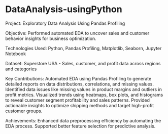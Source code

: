 # DataAnalysis-usingPython
Project: Exploratory Data Analysis Using Pandas Profiling

Objective: Performed automated EDA to uncover sales and customer behavior insights for business optimization.

Technologies Used: Python, Pandas Profiling, Matplotlib, Seaborn, Jupyter Notebook

Dataset: Superstore USA - Sales, customer, and profit data across regions and categories

Key Contributions:
Automated EDA using Pandas Profiling to generate detailed reports on data distributions, correlations, and missing values.
Identified data issues like missing values in product margins and outliers in profit metrics.
Visualized trends using heatmaps, box plots, and histograms to reveal customer segment profitability and sales patterns.
Provided actionable insights to optimize shipping methods and target high-profit customer groups.

Achievements:
Enhanced data preprocessing efficiency by automating the EDA process.
Supported better feature selection for predictive analysis.
